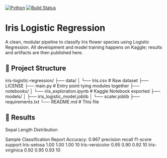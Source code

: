 [![Python](https://img.shields.io/badge/python-3.10-blue)](https://www.python.org/) [![Build Status](https://github.com/<Christianboat>/iris-logistic-regression/actions/workflows/ci.yml/badge.svg)](https://github.com/<Christianboat>/iris-logistic-regression/actions)

# Iris Logistic Regression

A clean, modular pipeline to classify Iris flower species using Logistic Regression. All development and model training happens on Kaggle; results and artifacts are then published here.

## 📂 Project Structure

iris-logistic-regression/
├── data/
│ └── Iris.csv # Raw dataset
├── LICENSE
├── main.py # Entry point tying modules together
├── notebooks/
│ └── iris_exploration.ipynb # Kaggle Notebook exported
├── models/
│ ├── iris_logistic_model.joblib
│ └── scaler.joblib
├── requirements.txt
└── README.md # This file

## 🎨 Results
Sepal Length Distribution

Sample Classification Report
Accuracy: 0.967
               precision    recall  f1-score   support
Iris-setosa       1.00      1.00      1.00        10
Iris-versicolor   0.95      0.90      0.92        10
Iris-virginica    0.92      0.95      0.93        10
